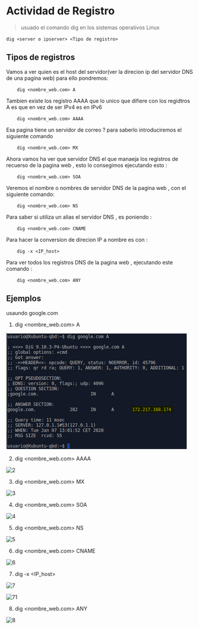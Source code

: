 # Actividad de Registro

>usuado el comando dig en los sistemas operativos Linux

    dig <server o ipserver> <Tipo de registro>
    
## Tipos de registros 
 
Vamos a ver quien es el host del servidor(ver la direcion ip del servidor DNS de una pagina web) para ello pondremos:

        dig <nombre_web.com> A

Tambien existe los registro AAAA que lo unico que difiere con los regidtros A es que en vez de ser IPv4 es en IPv6

        dig <nombre_web.com> AAAA

Esa pagina tiene un servidor de correo ? para saberlo introduciremos el siguiente comando

        dig <nombre_web.com> MX

Ahora vamos ha ver que servidor DNS el que manaeja los registros de recuerso de la pagina web , esto lo consegimos ejecutando esto :

        dig <nombre_web.com> SOA
        
Veremos el nombre o nombres de servidor DNS de la pagina web , con el siguiente comando: 

        dig <nombre_web.com> NS

Para saber si utiliza un alias el servidor DNS , es poniendo :

        dig <nombre_web.com> CNAME

Para hacer la conversion de direcion IP a nombre es con :

        dig -x <IP_host> 

Para ver todos los registros DNS de la pagina web , ejecutando este comando : 

        dig <nombre_web.com> ANY
        
## Ejemplos

usaundo google.com

1. dig <nombre_web.com> A

![1](./imagenes/1.PNG)

2. dig <nombre_web.com> AAAA

![2](https://github.com/dnlqls/solicitudes_DNS/blob/master/imagenes/2.PNG)

3. dig <nombre_web.com> MX

![3](https://github.com/dnlqls/solicitudes_DNS/blob/master/imagenes/3.PNG)

4. dig <nombre_web.com> SOA

![4](https://github.com/dnlqls/solicitudes_DNS/blob/master/imagenes/4.PNG)

5. dig <nombre_web.com> NS

![5](https://github.com/dnlqls/solicitudes_DNS/blob/master/imagenes/5.PNG)

 6. dig <nombre_web.com> CNAME
 
 ![6](https://github.com/dnlqls/solicitudes_DNS/blob/master/imagenes/6.PNG)
 
7. dig -x <IP_host>

![7](https://github.com/dnlqls/solicitudes_DNS/blob/master/imagenes/7.PNG)

![71](https://github.com/dnlqls/solicitudes_DNS/blob/master/imagenes/7_1.PNG)

8. dig <nombre_web.com> ANY

![8](https://github.com/dnlqls/solicitudes_DNS/blob/master/imagenes/8.PNG)

